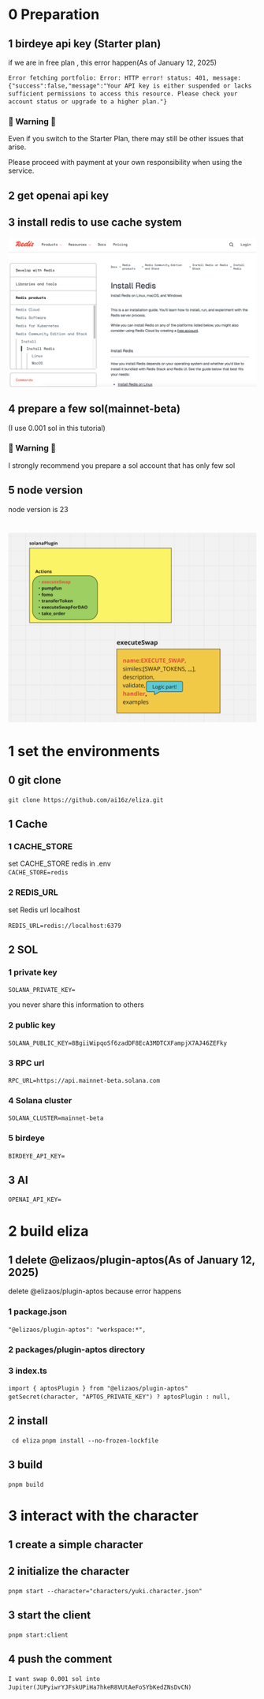 # 0 Preparation

## 1 birdeye api key (Starter plan)

if we are in free plan , this error happen(As of January 12, 2025)

```
Error fetching portfolio: Error: HTTP error! status: 401, message: {"success":false,"message":"Your API key is either suspended or lacks sufficient permissions to access this resource. Please check your account status or upgrade to a higher plan."}
```

### 🚨 Warning 🚨

Even if you switch to the Starter Plan, there may still be other issues that arise.

Please proceed with payment at your own responsibility when using the service.

## 2 get openai api key

## 3 install redis to use cache system

![](./images/3.png)

## 4 prepare a few sol(mainnet-beta)

(I use 0.001 sol in this tutorial)

### 🚨 Warning 🚨

I strongly recommend you prepare a sol account that has only few sol

## 5 node version

node version is 23

#

![](./images/2.png)

# 1 set the environments

## 0 git clone

`git clone https://github.com/ai16z/eliza.git`

## 1 Cache

### 1 CACHE_STORE

set CACHE_STORE redis in .env  
`CACHE_STORE=redis`

### 2 REDIS_URL

set Redis url localhost

`REDIS_URL=redis://localhost:6379`

## 2 SOL

### 1 private key

`SOLANA_PRIVATE_KEY=`

you never share this information to others

### 2 public key

`SOLANA_PUBLIC_KEY=8BgiiWipqoSf6zadDF8EcA3MDTCXFampjX7AJ46ZEFky`

### 3 RPC url

`RPC_URL=https://api.mainnet-beta.solana.com`

### 4 Solana cluster

`SOLANA_CLUSTER=mainnet-beta`

### 5 birdeye

`BIRDEYE_API_KEY=`

## 3 AI

`OPENAI_API_KEY=`

# 2 build eliza

## 1 delete @elizaos/plugin-aptos(As of January 12, 2025)

delete @elizaos/plugin-aptos because error happens

### 1 package.json

`"@elizaos/plugin-aptos": "workspace:*",`

### 2 packages/plugin-aptos directory

### 3 index.ts

`import { aptosPlugin } from "@elizaos/plugin-aptos" `
`getSecret(character, "APTOS_PRIVATE_KEY") ? aptosPlugin : null,`

## 2 install

` cd eliza`
`pnpm install --no-frozen-lockfile`

## 3 build

`pnpm build`

# 3 interact with the character

## 1 create a simple character

## 2 initialize the character

`pnpm start --character="characters/yuki.character.json"`

## 3 start the client

`pnpm start:client`

## 4 push the comment

`I want swap 0.001 sol into Jupiter(JUPyiwrYJFskUPiHa7hkeR8VUtAeFoSYbKedZNsDvCN)`
